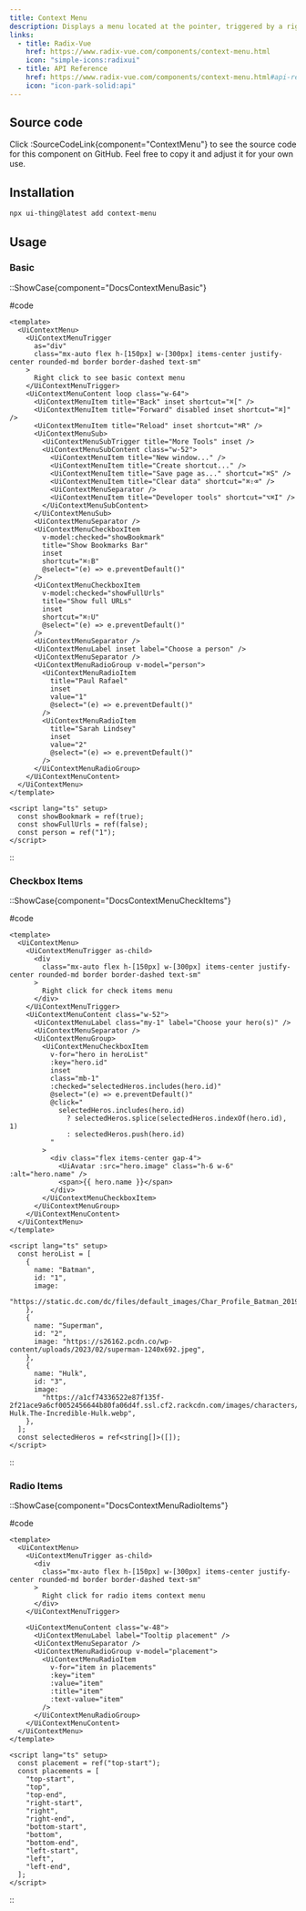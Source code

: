 ```yaml
---
title: Context Menu
description: Displays a menu located at the pointer, triggered by a right-click or a long-press.
links:
  - title: Radix-Vue
    href: https://www.radix-vue.com/components/context-menu.html
    icon: "simple-icons:radixui"
  - title: API Reference
    href: https://www.radix-vue.com/components/context-menu.html#api-reference
    icon: "icon-park-solid:api"
---
```


## Source code

Click :SourceCodeLink{component="ContextMenu"} to see the source code for this component on GitHub. Feel free to copy it and adjust it for your own use.

## Installation

```bash
npx ui-thing@latest add context-menu
```

## Usage

### Basic

::ShowCase{component="DocsContextMenuBasic"}

#code

<!-- automd:file src="../../app/components/content/Docs/ContextMenu/DocsContextMenuBasic.vue" code lang="vue" -->

```vue [DocsContextMenuBasic.vue]
<template>
  <UiContextMenu>
    <UiContextMenuTrigger
      as="div"
      class="mx-auto flex h-[150px] w-[300px] items-center justify-center rounded-md border border-dashed text-sm"
    >
      Right click to see basic context menu
    </UiContextMenuTrigger>
    <UiContextMenuContent loop class="w-64">
      <UiContextMenuItem title="Back" inset shortcut="⌘[" />
      <UiContextMenuItem title="Forward" disabled inset shortcut="⌘]" />
      <UiContextMenuItem title="Reload" inset shortcut="⌘R" />
      <UiContextMenuSub>
        <UiContextMenuSubTrigger title="More Tools" inset />
        <UiContextMenuSubContent class="w-52">
          <UiContextMenuItem title="New window..." />
          <UiContextMenuItem title="Create shortcut..." />
          <UiContextMenuItem title="Save page as..." shortcut="⌘S" />
          <UiContextMenuItem title="Clear data" shortcut="⌘⇧⌫" />
          <UiContextMenuSeparator />
          <UiContextMenuItem title="Developer tools" shortcut="⌥⌘I" />
        </UiContextMenuSubContent>
      </UiContextMenuSub>
      <UiContextMenuSeparator />
      <UiContextMenuCheckboxItem
        v-model:checked="showBookmark"
        title="Show Bookmarks Bar"
        inset
        shortcut="⌘⇧B"
        @select="(e) => e.preventDefault()"
      />
      <UiContextMenuCheckboxItem
        v-model:checked="showFullUrls"
        title="Show full URLs"
        inset
        shortcut="⌘⇧U"
        @select="(e) => e.preventDefault()"
      />
      <UiContextMenuSeparator />
      <UiContextMenuLabel inset label="Choose a person" />
      <UiContextMenuSeparator />
      <UiContextMenuRadioGroup v-model="person">
        <UiContextMenuRadioItem
          title="Paul Rafael"
          inset
          value="1"
          @select="(e) => e.preventDefault()"
        />
        <UiContextMenuRadioItem
          title="Sarah Lindsey"
          inset
          value="2"
          @select="(e) => e.preventDefault()"
        />
      </UiContextMenuRadioGroup>
    </UiContextMenuContent>
  </UiContextMenu>
</template>

<script lang="ts" setup>
  const showBookmark = ref(true);
  const showFullUrls = ref(false);
  const person = ref("1");
</script>
```

<!-- /automd -->

::

### Checkbox Items

::ShowCase{component="DocsContextMenuCheckItems"}

#code

<!-- automd:file src="../../app/components/content/Docs/ContextMenu/DocsContextMenuCheckItems.vue" code lang="vue" -->

```vue [DocsContextMenuCheckItems.vue]
<template>
  <UiContextMenu>
    <UiContextMenuTrigger as-child>
      <div
        class="mx-auto flex h-[150px] w-[300px] items-center justify-center rounded-md border border-dashed text-sm"
      >
        Right click for check items menu
      </div>
    </UiContextMenuTrigger>
    <UiContextMenuContent class="w-52">
      <UiContextMenuLabel class="my-1" label="Choose your hero(s)" />
      <UiContextMenuSeparator />
      <UiContextMenuGroup>
        <UiContextMenuCheckboxItem
          v-for="hero in heroList"
          :key="hero.id"
          inset
          class="mb-1"
          :checked="selectedHeros.includes(hero.id)"
          @select="(e) => e.preventDefault()"
          @click="
            selectedHeros.includes(hero.id)
              ? selectedHeros.splice(selectedHeros.indexOf(hero.id), 1)
              : selectedHeros.push(hero.id)
          "
        >
          <div class="flex items-center gap-4">
            <UiAvatar :src="hero.image" class="h-6 w-6" :alt="hero.name" />
            <span>{{ hero.name }}</span>
          </div>
        </UiContextMenuCheckboxItem>
      </UiContextMenuGroup>
    </UiContextMenuContent>
  </UiContextMenu>
</template>

<script lang="ts" setup>
  const heroList = [
    {
      name: "Batman",
      id: "1",
      image:
        "https://static.dc.com/dc/files/default_images/Char_Profile_Batman_20190116_5c3fc4b40faec2.47318964.jpg",
    },
    {
      name: "Superman",
      id: "2",
      image: "https://s26162.pcdn.co/wp-content/uploads/2023/02/superman-1240x692.jpeg",
    },
    {
      name: "Hulk",
      id: "3",
      image:
        "https://a1cf74336522e87f135f-2f21ace9a6cf0052456644b80fa06d4f.ssl.cf2.rackcdn.com/images/characters/large/800/The-Hulk.The-Incredible-Hulk.webp",
    },
  ];
  const selectedHeros = ref<string[]>([]);
</script>
```

<!-- /automd -->

::

### Radio Items

::ShowCase{component="DocsContextMenuRadioItems"}

#code

<!-- automd:file src="../../app/components/content/Docs/ContextMenu/DocsContextMenuRadioItems.vue" code lang="vue" -->

```vue [DocsContextMenuRadioItems.vue]
<template>
  <UiContextMenu>
    <UiContextMenuTrigger as-child>
      <div
        class="mx-auto flex h-[150px] w-[300px] items-center justify-center rounded-md border border-dashed text-sm"
      >
        Right click for radio items context menu
      </div>
    </UiContextMenuTrigger>

    <UiContextMenuContent class="w-48">
      <UiContextMenuLabel label="Tooltip placement" />
      <UiContextMenuSeparator />
      <UiContextMenuRadioGroup v-model="placement">
        <UiContextMenuRadioItem
          v-for="item in placements"
          :key="item"
          :value="item"
          :title="item"
          :text-value="item"
        />
      </UiContextMenuRadioGroup>
    </UiContextMenuContent>
  </UiContextMenu>
</template>

<script lang="ts" setup>
  const placement = ref("top-start");
  const placements = [
    "top-start",
    "top",
    "top-end",
    "right-start",
    "right",
    "right-end",
    "bottom-start",
    "bottom",
    "bottom-end",
    "left-start",
    "left",
    "left-end",
  ];
</script>
```

<!-- /automd -->

::
